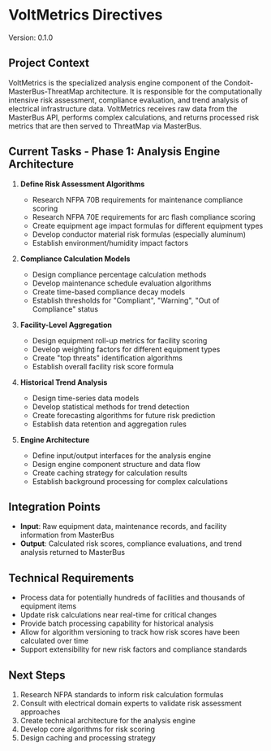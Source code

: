 # VoltMetrics Directives

Version: 0.1.0

## Project Context

VoltMetrics is the specialized analysis engine component of the Condoit-MasterBus-ThreatMap architecture. It is responsible for the computationally intensive risk assessment, compliance evaluation, and trend analysis of electrical infrastructure data. VoltMetrics receives raw data from the MasterBus API, performs complex calculations, and returns processed risk metrics that are then served to ThreatMap via MasterBus.

## Current Tasks - Phase 1: Analysis Engine Architecture

1. **Define Risk Assessment Algorithms**
   - Research NFPA 70B requirements for maintenance compliance scoring
   - Research NFPA 70E requirements for arc flash compliance scoring
   - Create equipment age impact formulas for different equipment types
   - Develop conductor material risk formulas (especially aluminum)
   - Establish environment/humidity impact factors

2. **Compliance Calculation Models**
   - Design compliance percentage calculation methods
   - Develop maintenance schedule evaluation algorithms
   - Create time-based compliance decay models
   - Establish thresholds for "Compliant", "Warning", "Out of Compliance" status

3. **Facility-Level Aggregation**
   - Design equipment roll-up metrics for facility scoring
   - Develop weighting factors for different equipment types
   - Create "top threats" identification algorithms
   - Establish overall facility risk score formula

4. **Historical Trend Analysis**
   - Design time-series data models
   - Develop statistical methods for trend detection
   - Create forecasting algorithms for future risk prediction
   - Establish data retention and aggregation rules

5. **Engine Architecture**
   - Define input/output interfaces for the analysis engine
   - Design engine component structure and data flow
   - Create caching strategy for calculation results
   - Establish background processing for complex calculations

## Integration Points

- **Input**: Raw equipment data, maintenance records, and facility information from MasterBus
- **Output**: Calculated risk scores, compliance evaluations, and trend analysis returned to MasterBus

## Technical Requirements

- Process data for potentially hundreds of facilities and thousands of equipment items
- Update risk calculations near real-time for critical changes
- Provide batch processing capability for historical analysis
- Allow for algorithm versioning to track how risk scores have been calculated over time
- Support extensibility for new risk factors and compliance standards

## Next Steps

1. Research NFPA standards to inform risk calculation formulas
2. Consult with electrical domain experts to validate risk assessment approaches
3. Create technical architecture for the analysis engine
4. Develop core algorithms for risk scoring
5. Design caching and processing strategy
